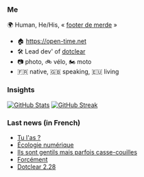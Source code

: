 ### Me

🌍 Human, He/His, « [footer de merde](https://open-time.net/post/2013/07/17/La-veritable-histoire-du-Footer-de-merde-) » 
* 🏠 https://open-time.net 
* 🛠️ Lead dev' of [dotclear](https://git.dotclear.org/dev/dotclear)
* 📷 photo, 🚲 vélo, 🏍️ moto 
* 🇫🇷 native, 🇬🇧 speaking, 🇪🇺 living

### Insights

[![GitHub Stats](https://github-readme-stats-sigma-five.vercel.app/api?username=franck-paul)](https://github.com/franck-paul)
[![GitHub Streak](https://github-readme-streak-stats.herokuapp.com?user=franck-paul)](https://git.io/streak-stats)

### Last news (in French)

<!-- BLOG-POST-LIST:START -->
- [Tu l&#39;as ?](https://open-time.net/post/2023/11/20/Tu-l-as)
- [Écologie numérique](https://open-time.net/post/2023/11/19/Ecologie-numerique)
- [Ils sont gentils mais parfois casse-couilles](https://open-time.net/post/2023/11/18/Ils-sont-gentils-mais-parfois-casse-couilles)
- [Forcément](https://open-time.net/post/2023/11/17/Forcement)
- [Dotclear 2.28](https://open-time.net/post/2023/11/16/Dotclear-228)
<!-- BLOG-POST-LIST:END -->
